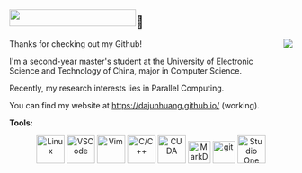 ## <img width="225" height="30" src="https://glitch-art.vercel.app/api/simple?word=Hi,%20I'm%20Dajun%20Huang&font=VT323" />👋

<picture>
  <source
    srcset="https://github-readme-stats-one-bice.vercel.app/api?username=dajunHuang&show_icons=true&icon_color=0366d6&bg_color=ffffff&hide_title=true&hide_border=true&theme=github_dark&include_all_commits=true&count_private=true&role=OWNER,ORGANIZATION_MEMBER,COLLABORATOR&exclude_repo=ijkplayer,flv.js,DanmakuFlameMaster,ailab,MagicaSakura,boxing,overlord,gengine,discovery,GoogleTranslate,Weibo-Picture-Store"
    media="(prefers-color-scheme: dark)" />
  <source
    srcset="https://github-readme-stats-one-bice.vercel.app/api?username=dajunHuang&show_icons=true&icon_color=0366d6&bg_color=ffffff&hide_title=true&hide_border=true&include_all_commits=true&count_private=true&role=OWNER,ORGANIZATION_MEMBER,COLLABORATOR&exclude_repo=ijkplayer,flv.js,DanmakuFlameMaster,ailab,MagicaSakura,boxing,overlord,gengine,discovery,GoogleTranslate,Weibo-Picture-Store"
    media="(prefers-color-scheme: light), (prefers-color-scheme: no-preference)" />
  <img src="https://github-readme-stats-one-bice.vercel.app/api?username=dajunHuang&show_icons=true&icon_color=0366d6&bg_color=ffffff&hide_title=true&hide_border=true&include_all_commits=true&count_private=true&role=OWNER,ORGANIZATION_MEMBER,COLLABORATOR&exclude_repo=ijkplayer,flv.js,DanmakuFlameMaster,ailab,MagicaSakura,boxing,overlord,gengine,discovery,GoogleTranslate,Weibo-Picture-Store"
    align="right" />
</picture>

Thanks for checking out my Github! 

I'm a second-year master's student at the University of Electronic  
Science and Technology of China, major in Computer Science.

Recently, my research interests lies in Parallel Computing.

You can find my website at https://dajunhuang.github.io/ (working).

**Tools:**

<div align="center">
<img height="50" src="https://www.kernel.org/theme/images/logos/tux.png" alt="Linux" title="Linux">
<img height="50" src="https://code.visualstudio.com/assets/images/code-stable.png" alt="VSCode" title="VSCode">
<img height="50" src="https://www.vim.org/images/vimlogo.svg" alt="Vim" title="Vim">
<img height="50" src="https://isocpp.org/assets/images/cpp_logo.png" alt="C/C++" title="C/C++">
<img height="50" src="https://upload.wikimedia.org/wikipedia/en/thumb/b/b9/Nvidia_CUDA_Logo.jpg/330px-Nvidia_CUDA_Logo.jpg" alt="CUDA" title="CUDA">
<img height="40" src="https://upload.wikimedia.org/wikipedia/commons/thumb/4/48/Markdown-mark.svg/263px-Markdown-mark.svg.png" alt="MarkDown" title="MarkDown">
<img height="40" src="https://git-scm.com/images/logo@2x.png" alt="git" title="git">
<img height="50" src="https://upload.wikimedia.org/wikipedia/en/5/50/PreSonus_Studio_One_Logo.png" alt="Studio One" title="Studio One">
</div>

<!--
**dajunHuang/dajunHuang** is a ✨ _special_ ✨ repository because its `README.md` (this file) appears on your GitHub profile.

Here are some ideas to get you started:

- 🔭 I’m currently working on ...
- 🌱 I’m currently learning ...
- 👯 I’m looking to collaborate on ...
- 🤔 I’m looking for help with ...
- 💬 Ask me about ...
- 📫 How to reach me: ...
- 😄 Pronouns: ...
- ⚡ Fun fact: ...
-->
